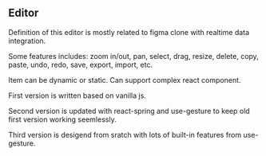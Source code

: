 ## Editor

Definition of this editor is mostly related to figma clone with realtime data integration.

Some features includes: zoom in/out, pan, select, drag, resize, delete, copy, paste, undo, redo, save, export, import, etc.

Item can be dynamic or static. Can support complex react component.

First version is written based on vanilla js.

Second version is updated with react-spring and use-gesture to keep old first version working seemlessly.

Third version is desigend from sratch with lots of built-in features from use-gesture.
